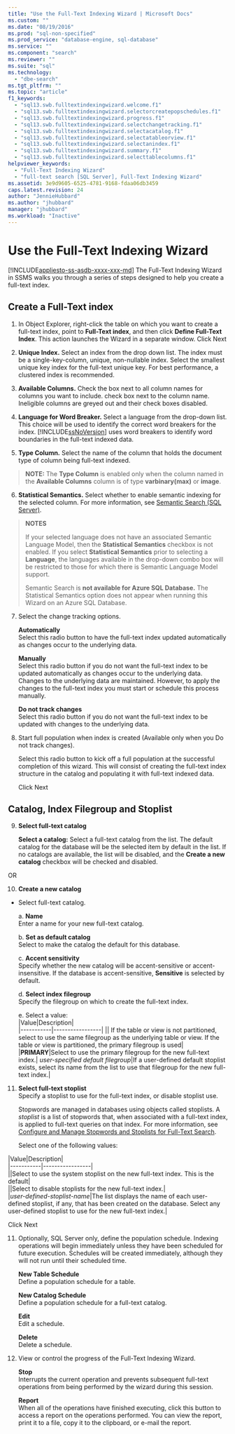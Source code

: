 ```yaml
---
title: "Use the Full-Text Indexing Wizard | Microsoft Docs"
ms.custom: ""
ms.date: "08/19/2016"
ms.prod: "sql-non-specified"
ms.prod_service: "database-engine, sql-database"
ms.service: ""
ms.component: "search"
ms.reviewer: ""
ms.suite: "sql"
ms.technology: 
  - "dbe-search"
ms.tgt_pltfrm: ""
ms.topic: "article"
f1_keywords: 
  - "sql13.swb.fulltextindexingwizard.welcome.f1"
  - "sql13.swb.fulltextindexingwizard.selectorcreatepopschedules.f1"
  - "sql13.swb.fulltextindexingwizard.progress.f1"
  - "sql13.swb.fulltextindexingwizard.selectchangetracking.f1"
  - "sql13.swb.fulltextindexingwizard.selectacatalog.f1"
  - "sql13.swb.fulltextindexingwizard.selectatableorview.f1"
  - "sql13.swb.fulltextindexingwizard.selectanindex.f1"
  - "sql13.swb.fulltextindexingwizard.summary.f1"
  - "sql13.swb.fulltextindexingwizard.selecttablecolumns.f1"
helpviewer_keywords: 
  - "Full-Text Indexing Wizard"
  - "full-text search [SQL Server], Full-Text Indexing Wizard"
ms.assetid: 3e9d9605-6525-4781-9168-fdaa06db3459
caps.latest.revision: 24
author: "JennieHubbard"
ms.author: "jhubbard"
manager: "jhubbard"
ms.workload: "Inactive"
---
```

# Use the Full-Text Indexing Wizard
[!INCLUDE[appliesto-ss-asdb-xxxx-xxx-md](../../includes/appliesto-ss-asdb-xxxx-xxx-md.md)]
  The Full-Text Indexing Wizard in SSMS walks you through a series of steps designed to help you create a full-text index.  
  
## Create a  Full-Text index 

1. In Object Explorer, right-click the table on which you want to create a full-text index, point to **Full-Text index**, and then click **Define Full-Text Index**. This action launches the Wizard in a separate window.
   Click Next 
  
2. **Unique Index.**  Select an index from the drop down list. The index must be a single-key-column, unique, non-nullable index. Select the smallest unique key index for the full-text unique key. For best performance, a clustered index is recommended.  
  
3.  **Available Columns.** Check the box next to all column names for columns you want to include.  check box next to the column name. Ineligible columns are greyed out and their check boxes disabled.  
  
4. **Language for Word Breaker.** Select a language from the drop-down list. This choice will be used  to identify the correct word breakers for the index. [!INCLUDE[ssNoVersion](../../includes/ssnoversion-md.md)] uses word breakers to identify word boundaries in the full-text indexed data.  
  
5.  **Type Column.** Select the name of the column that holds the document type of column being full-text indexed.  
> **NOTE:** The  **Type Column** is enabled only when the column named in the **Available Columns** column is of type **varbinary(max)** or **image**.  
  
6. **Statistical Semantics.** Select whether to enable semantic indexing for the selected column. For more information, see [Semantic Search &#40;SQL Server&#41;](../../relational-databases/search/semantic-search-sql-server.md).  
  
>**NOTES** 
>
>If your selected language does not have an associated Semantic Language Model, then the **Statistical Semantics** checkbox is not enabled. If you select **Statistical Semantics** prior to selecting a **Language**, the languages available in the drop-down combo box will be restricted to those for which there is Semantic Language Model support.  
>
> Semantic Search is **not available for Azure SQL Database.** The Statistical Semantics option does not appear when running this Wizard on an Azure SQL Database.
  
7. Select the change tracking options.  
  
     **Automatically**  
     Select this radio button to have the full-text index updated automatically as changes occur to the underlying data.  
  
     **Manually**  
     Select this radio button if you do not want the full-text index to be updated automatically as changes occur to the underlying data. Changes to the underlying data are maintained. However, to apply the changes to the full-text index you must start or schedule this process manually.  
  
     **Do not track changes**  
     Select this radio button if you do not want the full-text index to be updated with changes to the underlying data.  
  
8.  Start full population when index is created (Available only when you Do not track changes).
  
     Select this radio button to kick off a full population at the successful completion of this wizard. This will consist of creating the full-text index structure in the catalog and populating it with full-text indexed data.  
     
     Click Next
  
## Catalog, Index Filegroup and Stoplist   
  
9.  **Select full-text catalog**  

     **Select a catalog:** Select a full-text catalog from the list. The default catalog for the database will be the selected item by default in the list. If no catalogs are available, the list will be disabled, and the **Create a new catalog** checkbox will be checked and disabled.  
  
  OR
  
 10. **Create a new catalog**
 - Select full-text catalog.  
  
    a. **Name**  
     Enter a name for your new full-text catalog.  
  
     b. **Set as default catalog**  
     Select to make the catalog the default for this database.  
  
     c. **Accent sensitivity**  
     Specify whether the new catalog will be accent-sensitive or accent-insensitive. If the database is accent-sensitive, **Sensitive** is selected by default.  
  
     d. **Select index filegroup**  
     Specify the filegroup on which to create the full-text index.  
  
     e. Select a value:  
      |Value|Description|  
      |-----------|-----------------|
      |**<default>**| If the table or view is not partitioned, select to use the same filegroup as the underlying table or view. If the       table or view is partitioned, the primary filegroup is used|
      |**PRIMARY**|Select to use the primary filegroup for the new full-text index.|
      *user-specified default filegroup*|If a user-defined default stoplist exists, select its name from the list to use that filegroup       for the new full-text index.|   
  
     
 11. **Select full-text stoplist**  
     Specify a stoplist to use for the full-text index, or disable stoplist use.  
  
     Stopwords are managed in databases using objects called stoplists. A *stoplist* is a list of stopwords that, when associated with a full-text index, is applied to full-text queries on that index. For more information, see [Configure and Manage Stopwords and Stoplists for Full-Text Search](../../relational-databases/search/configure-and-manage-stopwords-and-stoplists-for-full-text-search.md).  
  
     Select one of the following values:  
  
   |Value|Description|  
    |-----------|-----------------|  
    |**<system>**|Select to use the system stoplist on the new full-text index. This is the default|  
    |**<off>**|Select to disable stoplists for the new full-text index.|  
    |*user-defined-stoplist-name*|The list displays the name of each user-defined stoplist, if any, that has been created on the database. Select any user-defined stoplist to use for the new full-text index.|  
  
  Click Next
  
11. Optionally, SQL Server only, define the population schedule. Indexing operations will begin immediately unless they have been scheduled for future execution. Schedules will be created immediately, although they will not run until their scheduled time.  
  
     **New Table Schedule**  
     Define a population schedule for a table.  
  
     **New Catalog Schedule**  
     Define a population schedule for a full-text catalog.  
  
     **Edit**  
     Edit a schedule.  
  
     **Delete**  
     Delete a schedule.  
  
5.  View or control the progress of the Full-Text Indexing Wizard.  
  
     **Stop**  
     Interrupts the current operation and prevents subsequent full-text operations from being performed by the wizard during this session.  
  
     **Report**  
     When all of the operations have finished executing, click this button to access a report on the operations performed. You can view the report, print it to a file, copy it to the clipboard, or e-mail the report.  
  
  
